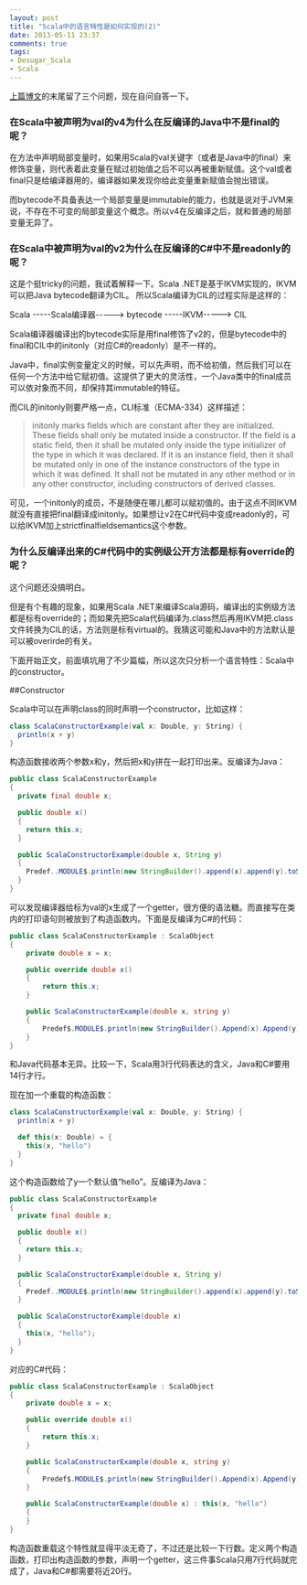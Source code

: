 ```yaml
---
layout: post
title: "Scala中的语言特性是如何实现的(2)"
date: 2013-05-11 23:37
comments: true
tags:
- Desugar_Scala
- Scala
---
```


[上篇博文](http://cuipengfei.me/blog/2013/05/05/how-are-scala-language-features-implemented/)的末尾留了三个问题，现在自问自答一下。

### 在Scala中被声明为val的v4为什么在反编译的Java中不是final的呢？

在方法中声明局部变量时，如果用Scala的val关键字（或者是Java中的final）来修饰变量，则代表着此变量在赋过初始值之后不可以再被重新赋值。这个val或者final只是给编译器用的，编译器如果发现你给此变量重新赋值会抛出错误。

而bytecode不具备表达一个局部变量是immutable的能力，也就是说对于JVM来说，不存在不可变的局部变量这个概念。所以v4在反编译之后，就和普通的局部变量无异了。

### 在Scala中被声明为val的v2为什么在反编译的C#中不是readonly的呢？

这是个挺tricky的问题，我试着解释一下。Scala .NET是基于IKVM实现的，IKVM可以把Java bytecode翻译为CIL。
所以Scala编译为CIL的过程实际是这样的：

Scala -----Scala编译器-----> bytecode -----IKVM-----> CIL

Scala编译器编译出的bytecode实际是用final修饰了v2的，但是bytecode中的final和CIL中的initonly（对应C#的readonly）是不一样的。

Java中，final实例变量定义的时候，可以先声明，而不给初值，然后我们可以在任何一个方法中给它赋初值。这提供了更大的灵活性，一个Java类中的final成员可以依对象而不同，却保持其immutable的特征。

而CIL的initonly则要严格一点，CLI标准（ECMA-334）这样描述：
> initonly marks fields which are constant after they are initialized. These fields shall only be mutated inside a constructor. If the field is a static field, then it shall be mutated only inside the type initializer of the type in which it was declared. If it is an instance field, then it shall be mutated only in one of the instance constructors of the type in which it was defined. It shall not be mutated in any other method or in any other constructor, including constructors of derived classes.

可见，一个initonly的成员，不是随便在哪儿都可以赋初值的。由于这点不同IKVM就没有直接把final翻译成initonly。如果想让v2在C#代码中变成readonly的，可以给IKVM加上strictfinalfieldsemantics这个参数。

### 为什么反编译出来的C#代码中的实例级公开方法都是标有override的呢？

这个问题还没搞明白。

但是有个有趣的现象，如果用Scala .NET来编译Scala源码，编译出的实例级方法都是标有override的；而如果先把Scala代码编译为.class然后再用IKVM把.class文件转换为CIL的话，方法则是标有virtual的。我猜这可能和Java中的方法默认是可以被overirde的有关。

下面开始正文，前面填坑用了不少篇幅，所以这次只分析一个语言特性：Scala中的constructor。

##Constructor

Scala中可以在声明class的同时声明一个constructor，比如这样：

```scala
class ScalaConstructorExample(val x: Double, y: String) {
  println(x + y)
}
```

构造函数接收两个参数x和y，然后把x和y拼在一起打印出来。反编译为Java：

```java
public class ScalaConstructorExample
{
  private final double x;

  public double x()
  {
    return this.x;
  }

  public ScalaConstructorExample(double x, String y)
  {
    Predef..MODULE$.println(new StringBuilder().append(x).append(y).toString());
  }
}
```

可以发现编译器给标为val的x生成了一个getter，很方便的语法糖。而直接写在类内的打印语句则被放到了构造函数内。下面是反编译为C#的代码：

```c#
public class ScalaConstructorExample : ScalaObject
{
	private double x = x;

	public override double x()
	{
		return this.x;
	}

	public ScalaConstructorExample(double x, string y)
	{
		Predef$.MODULE$.println(new StringBuilder().Append(x).Append(y).ToString());
	}
}
```
和Java代码基本无异。比较一下，Scala用3行代码表达的含义，Java和C#要用14行才行。

现在加一个重载的构造函数：

```scala
class ScalaConstructorExample(val x: Double, y: String) {
  println(x + y)

  def this(x: Double) = {
  	this(x, "hello")
  }
}
```

这个构造函数给了y一个默认值“hello”。反编译为Java：

```java
public class ScalaConstructorExample
{
  private final double x;

  public double x()
  {
    return this.x;
  }

  public ScalaConstructorExample(double x, String y)
  {
  	Predef..MODULE$.println(new StringBuilder().append(x).append(y).toString());
  }

  public ScalaConstructorExample(double x)
  {
    this(x, "hello");
  }
}
```

对应的C#代码：

```c#
public class ScalaConstructorExample : ScalaObject
{
	private double x = x;

	public override double x()
	{
		return this.x;
	}

	public ScalaConstructorExample(double x, string y)
	{
		Predef$.MODULE$.println(new StringBuilder().Append(x).Append(y).ToString());
	}

	public ScalaConstructorExample(double x) : this(x, "hello")
	{
	}
}
```

构造函数重载这个特性就显得平淡无奇了，不过还是比较一下行数。定义两个构造函数，打印出构造函数的参数，声明一个getter，这三件事Scala只用7行代码就完成了，Java和C#都需要将近20行。

